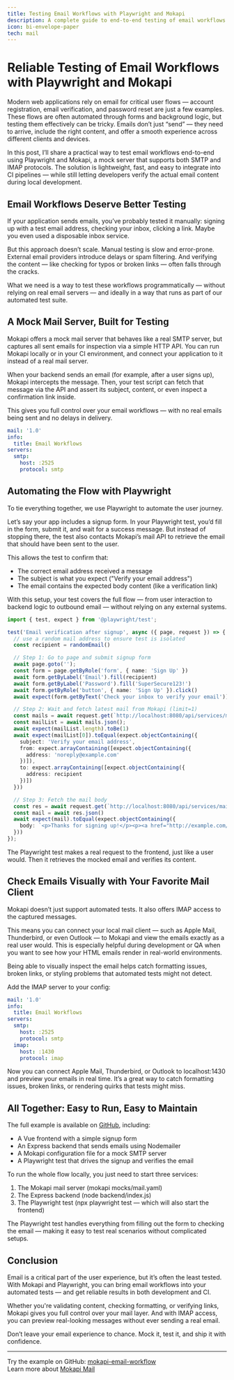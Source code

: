 ```yaml
---
title: Testing Email Workflows with Playwright and Mokapi
description: A complete guide to end-to-end testing of email workflows using Mokapi and Playwright
icon: bi-envelope-paper
tech: mail
---
```


# Reliable Testing of Email Workflows with Playwright and Mokapi

Modern web applications rely on email for critical user flows — account registration, email verification,
and password reset are just a few examples. These flows are often automated through forms and background
logic, but testing them effectively can be tricky. Emails don’t just “send” — they need to arrive, include
the right content, and offer a smooth experience across different clients and devices.

In this post, I’ll share a practical way to test email workflows end-to-end using Playwright and Mokapi,
a mock server that supports both SMTP and IMAP protocols. The solution is lightweight, fast, and easy to
integrate into CI pipelines — while still letting developers verify the actual email content during local
development.

## Email Workflows Deserve Better Testing
If your application sends emails, you’ve probably tested it manually: signing up with a test email address,
checking your inbox, clicking a link. Maybe you even used a disposable inbox service.

But this approach doesn’t scale. Manual testing is slow and error-prone. External email providers introduce
delays or spam filtering. And verifying the content — like checking for typos or broken links — often falls
through the cracks.

What we need is a way to test these workflows programmatically — without relying on real email servers — and
ideally in a way that runs as part of our automated test suite.

## A Mock Mail Server, Built for Testing

Mokapi offers a mock mail server that behaves like a real SMTP server, but captures all sent emails for
inspection via a simple HTTP API. You can run Mokapi locally or in your CI environment, and connect your 
application to it instead of a real mail server.

When your backend sends an email (for example, after a user signs up), Mokapi intercepts the message.
Then, your test script can fetch that message via the API and assert its subject, content, or even inspect
a confirmation link inside.

This gives you full control over your email workflows — with no real emails being sent and no delays in
delivery.

```yaml
mail: '1.0'
info:
  title: Email Workflows
servers:
  smtp:
    host: :2525
    protocol: smtp
```

## Automating the Flow with Playwright

To tie everything together, we use Playwright to automate the user journey.

Let’s say your app includes a signup form. In your Playwright test, you’d fill in the form, submit it,
and wait for a success message. But instead of stopping there, the test also contacts Mokapi’s mail API
to retrieve the email that should have been sent to the user.

This allows the test to confirm that:
- The correct email address received a message 
- The subject is what you expect ("Verify your email address")
- The email contains the expected body content (like a verification link)

With this setup, your test covers the full flow — from user interaction to backend logic to outbound email
— without relying on any external systems.

```typescript
import { test, expect } from '@playwright/test';

test('Email verification after signup', async ({ page, request }) => {
  // use a random mail address to ensure test is isolated
  const recipient = randomEmail()

  // Step 1: Go to page and submit signup form
  await page.goto('');
  const form = page.getByRole('form', { name: 'Sign Up' })
  await form.getByLabel('Email').fill(recipient)
  await form.getByLabel('Password').fill('SuperSecure123!')
  await form.getByRole('button', { name: 'Sign Up' }).click()
  await expect(form.getByText('Check your inbox to verify your email')).toBeVisible()

  // Step 2: Wait and fetch latest mail from Mokapi (limit=1)
  const mails = await request.get(`http://localhost:8080/api/services/mail/Email%20Workflows/mailboxes/${recipient}/messages?limit=1`);
  const mailList = await mails.json();
  await expect(mailList.length).toBe(1)
  await expect(mailList[0]).toEqual(expect.objectContaining({
    subject: 'Verify your email address',
    from: expect.arrayContaining([expect.objectContaining({
      address: 'noreply@example.com'
    })]),
    to: expect.arrayContaining([expect.objectContaining({
      address: recipient
    })])
  }))

  // Step 3: Fetch the mail body
  const res = await request.get(`http://localhost:8080/api/services/mail/messages/${mailList[0].messageId}`);
  const mail = await res.json()
  await expect(mail).toEqual(expect.objectContaining({
    body: `<p>Thanks for signing up!</p><p><a href="http://example.com/verify?email=${encodeURIComponent(recipient)}">Verify your email</a></p>`
  }))
});
```

The Playwright test makes a real request to the frontend, just like a user would. Then it retrieves
the mocked email and verifies its content.

## Check Emails Visually with Your Favorite Mail Client

Mokapi doesn’t just support automated tests. It also offers IMAP access to the captured messages.

This means you can connect your local mail client — such as Apple Mail, Thunderbird, or even Outlook —
to Mokapi and view the emails exactly as a real user would. This is especially helpful during development
or QA when you want to see how your HTML emails render in real-world environments.

Being able to visually inspect the email helps catch formatting issues, broken links, or styling problems
that automated tests might not detect.

Add the IMAP server to your config:

```yaml
mail: '1.0'
info:
  title: Email Workflows
servers:
  smtp:
    host: :2525
    protocol: smtp
  imap:
    host: :1430
    protocol: imap
```

Now you can connect Apple Mail, Thunderbird, or Outlook to localhost:1430 and preview your emails in real
time. It’s a great way to catch formatting issues, broken links, or rendering quirks that tests might miss.

## All Together: Easy to Run, Easy to Maintain

The full example is available on [GitHub](https://github.com/marle3003/mokapi-email-workflow), including:
- A Vue frontend with a simple signup form 
- An Express backend that sends emails using Nodemailer 
- A Mokapi configuration file for a mock SMTP server 
- A Playwright test that drives the signup and verifies the email 

To run the whole flow locally, you just need to start three services:
1. The Mokapi mail server (mokapi mocks/mail.yaml)
2. The Express backend (node backend/index.js)
3. The Playwright test (npx playwright test — which will also start the frontend)

The Playwright test handles everything from filling out the form to checking the email — 
making it easy to test real scenarios without complicated setups.

## Conclusion

Email is a critical part of the user experience, but it’s often the least tested. With Mokapi and
Playwright, you can bring email workflows into your automated tests — and get reliable results in
both development and CI.

Whether you're validating content, checking formatting, or verifying links, Mokapi gives you full
control over your mail layer. And with IMAP access, you can preview real-looking messages without
ever sending a real email.

Don’t leave your email experience to chance. Mock it, test it, and ship it with confidence.

---

Try the example on GitHub: [mokapi-email-workflow](https://github.com/marle3003/mokapi-email-workflow)\
Learn more about [Mokapi Mail](/docs/guides/mail)